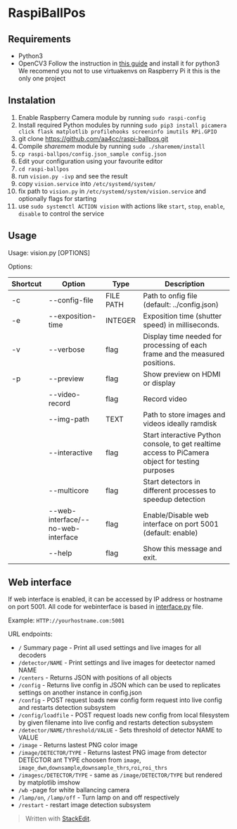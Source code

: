 # RaspiBallPos

## Requirements
- Python3
- OpenCV3
Follow the instruction in [this guide](http://www.pyimagesearch.com/2016/04/18/install-guide-raspberry-pi-3-raspbian-jessie-opencv-3/) and install it for python3
We recomend you not to use virtuakenvs on Raspberry Pi it this is the only one project

## Instalation
1) Enable Raspberry Camera module by running ```sudo raspi-config```
1) Install required Python modules by running ```sudo pip3 install picamera click flask matplotlib profilehooks screeninfo imutils RPi.GPIO```
1) git clone https://github.com/aa4cc/raspi-ballpos.git
1) Compile _sharemem_ module by running ```sudo ./sharemem/install```
1) ```cp raspi-ballpos/config.json_sample config.json```
1) Edit your configuration using your favourite editor
1) ```cd raspi-ballpos```
1) run ```vision.py -ivp``` and see the result
1) copy ```vision.service``` into ```/etc/systemd/system/```
1) fix path to ```vision.py``` in ```/etc/systemd/system/vision.service``` and optionally flags for starting
1) use ```sudo systemctl ACTION vision``` with actions like ```start```, ```stop```, ```enable```, ```disable``` to control the service

## Usage
Usage: vision.py [OPTIONS]

Options:

|Shortcut| Option | Type | Description|
|--|--|--|--|
| -c | \-\-config-file | FILE PATH | Path to onfig file (default: ../config.json)|
| -e | \-\-exposition-time | INTEGER | Exposition time (shutter speed) in milliseconds.|
| -v | \-\-verbose| flag | Display time needed for processing of each frame and the measured positions.|
| -p | \-\-preview |flag | Show preview on HDMI or display|
| | \-\-video-record | flag | Record video|
| | \-\-img-path | TEXT| Path to store images and videos ideally ramdisk|
| | \-\-interactive| flag | Start interactive Python console, to get realtime access to PiCamera object for testing purposes |
| |\-\-multicore| flag | Start detectors in different processes to speedup detection |
| |\-\-web-interface/--no-web-interface | flag | Enable/Disable web interface on port 5001 (default: enable) |
| |\-\-help |flag | Show this message and exit.|

## Web interface

If web interface is enabled, it can be accessed by IP address or hostname on port 5001. All code for webinterface is based in [interface.py](https://github.com/aa4cc/raspi-ballpos/blob/master/interface.py) file.

Example: ```HTTP://yourhostname.com:5001```

URL endpoints:

- ```/``` Summary page - Print all used settings and live images for all decoders
- ```/detector/NAME``` - Print settings and live images for deetector named NAME
- ```/centers``` - Returns JSON with positions of all objects
- ```/config``` - Returns live config in JSON which can be used to replicates settings on another instance in config.json
- ```/config``` - POST request loads new config form request into live config and restarts detection subsystem
- ```/config/loadfile``` - POST request loads new config from local filesystem by given filename into live config and restarts detection subsystem
- ```/detector/NAME/threshold/VALUE``` - Sets threshold of detector NAME to VALUE
- ```/image``` - Returns lastest PNG color image
- ```/image/DETECTOR/TYPE``` - Returns lastest PNG image from detector DETECTOR ant TYPE choosen from ```image```, ```image_dwn```,```downsample```,```downsample_thrs```,```roi```,```roi_thrs```
- ```/imagesc/DETECTOR/TYPE``` - same as ```/image/DETECTOR/TYPE``` but rendered by matplotlib imshow
- ```/wb``` -page for white ballancing camera
- ```/lamp/on```, ```/lamp/off``` - Turn lamp on and off respectively
- ```/restart``` - restart image detection subsystem


> Written with [StackEdit](https://stackedit.io/).